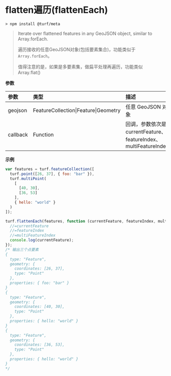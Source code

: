# flatten遍历(flattenEach)

```
> npm install @turf/meta
```

> Iterate over flattened features in any GeoJSON object, similar to Array.forEach.
>
> 遍历接收的任意GeoJSON对象(包括要素集合)，功能类似于`Array.forEach`。
>
> 值得注意的是，如果是多要素集，做扁平处理再遍历，功能类似 Array.flat()



**参数**

| 参数     | 类型                                 | 描述                                                         |
| :------- | :----------------------------------- | :----------------------------------------------------------- |
| geojson  | FeatureCollection\|Feature\|Geometry | 任意 GeoJSON 对象                                            |
| callback | Function                             | 回调，参数依次是 currentFeature、featureIndex、multiFeatureIndex |

**示例**

```js
var features = turf.featureCollection([
  turf.point([26, 37], { foo: "bar" }),
  turf.multiPoint(
    [
      [40, 30],
      [36, 53]
    ],
    { hello: "world" }
  )
]);

turf.flattenEach(features, function (currentFeature, featureIndex, multiFeatureIndex) {
  //=currentFeature
  //=featureIndex
  //=multiFeatureIndex
  console.log(currentFeature);
});
/* 输出三个点要素
{
  type: "Feature",
  geometry: {
    coordinates: [26, 37],
    type: "Point"
  },
  properties: { foo: "bar" }
}
{
  type: "Feature",
  geometry: {
    coordinates: [40, 30],
    type: "Point"
  },
  properties: { hello: "world" }
}
{
  type: "Feature",
  geometry: {
    coordinates: [36, 53],
    type: "Point"
  },
  properties: { hello: "world" }
}
*/
```
